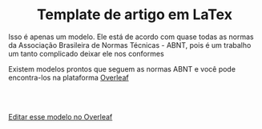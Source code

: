 <h1 align="center">Template de artigo em LaTex</h1>
<p>Isso é apenas um modelo. Ele está de acordo com quase todas as normas da Associação Brasileira de Normas Técnicas - ABNT, pois é um trabalho um tanto complicado deixar ele nos conformes</p>
<p>Existem modelos prontos que seguem as normas ABNT e você pode encontra-los na plataforma <a href="https://pt.overleaf.com/">Overleaf</a></p>
<br>
<p>
   <br>
   <a href="https://www.overleaf.com/9136931482xkbznqqqfwzy#b19224">Editar esse modelo no Overleaf</a>
</p>

